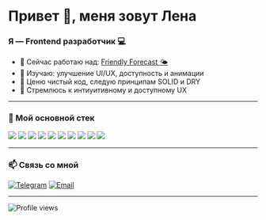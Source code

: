 # Привет 👋, меня зовут Лена

### Я — Frontend разработчик 💻

- 🔭 Сейчас работаю над: [Friendly Forecast 🌤](https://github.com/HelenVirtanen/weather-forecast-app)
- 🌱 Изучаю: улучшение UI/UX, доступность и анимации
- 💬 Ценю чистый код, следую принципам SOLID и DRY
- 🎨 Стремлюсь к интиуитивному и доступному UX

---

### 🧰 Мой основной стек

<p align="left" margin-bottom="0">
  <img src="https://img.shields.io/badge/HTML5-DA0448?style=for-the-badge&logo=html5&logoColor=white"/> 
  <img src="https://img.shields.io/badge/CSS3-FF8D1A?style=for-the-badge&logo=css3&logoColor=white"/> 
  <img src="https://img.shields.io/badge/JavaScript-F7DF1E?style=for-the-badge&logo=javascript&logoColor=black"/>
  <img src="https://img.shields.io/badge/Python-05BD09?style=for-the-badge&logo=python&logoColor=black"/>
  <img src="https://img.shields.io/badge/TypeScript-00A4EF?style=for-the-badge&logo=typescript&logoColor=white"/>
  <img src="https://img.shields.io/badge/REST%20API-1B4ECD?style=for-the-badge&logo=api&logoColor=white"/>
  <img src="https://img.shields.io/badge/Figma-8910CD?style=for-the-badge&logo=figma&logoColor=white"/>
  <img src="https://img.shields.io/badge/React-20232A?style=for-the-badge&logo=react&logoColor=61DAFB"/>
  <img src="https://img.shields.io/badge/Next.js-E8EDF3?style=for-the-badge&logo=next.js&logoColor=black"/> 
  <img src="https://img.shields.io/badge/Git-F05032?style=for-the-badge&logo=git&logoColor=white"/>
</p>

---

### 📫 Связь со мной

[![Telegram](https://img.shields.io/badge/-Telegram-2CA5E0?style=for-the-badge&logo=telegram&logoColor=white)](https://t.me/helenvirtanen)
[![Email](https://img.shields.io/badge/Email-D14836?style=for-the-badge&logo=gmail&logoColor=white)](mailto:helenvirtanen28@gmail.com)

---

![Profile views](https://komarev.com/ghpvc/?username=helenvirtanen&style=flat-square&color=blue)
